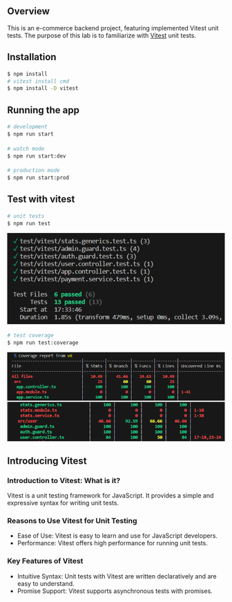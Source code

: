 

## Overview
 This is an e-commerce backend project, featuring implemented Vitest unit tests. 
 The purpose of this lab is to familiarize with [Vitest](https://vitest.dev/) unit tests.


## Installation

```bash
$ npm install
# vitest install cmd
$ npm install -D vitest
```

## Running the app

```bash
# development
$ npm run start

# watch mode
$ npm run start:dev

# production mode
$ npm run start:prod
```

## Test  with vitest

```bash
# unit tests
$ npm run test
```
![Exemple d'image](img/test.PNG)

```bash
# test coverage
$ npm run test:coverage
```
![Exemple d'image](img/testcoverage1.PNG)
![Exemple d'image](img/testcoverage2.PNG)


## Introducing Vitest

### Introduction to Vitest: What is it?
Vitest is a unit testing framework for JavaScript. It provides a simple and expressive syntax for writing unit tests.

### Reasons to Use Vitest for Unit Testing
- Ease of Use: Vitest is easy to learn and use for JavaScript developers.
- Performance: Vitest offers high performance for running unit tests.

### Key Features of Vitest
- Intuitive Syntax: Unit tests with Vitest are written declaratively and are easy to understand.
- Promise Support: Vitest supports asynchronous tests with promises.


